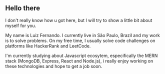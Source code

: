 
## Hello there

I don't really know how u got here, but I will try to show a little bit about myself for you.

My name is Luiz Fernando. I currently live in São Paulo, Brazil and my work is to solve problems. 
On my free time, I usually solve code challenges on platforms like HackerRank and LeetCode.

I'm currently studying about Javascript ecosytem, especifically the MERN stack (MongoDB, Express, React and Node.js), i really enjoy working on these technologies and hope to get a job soon.